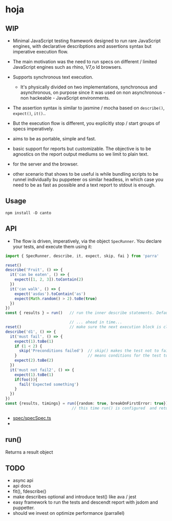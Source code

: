 # hoja

## WIP

  * Minimal JavaScript testing framework designed to run rare JavaScript engines, with declarative describptions and assertions syntax but imperative execution flow. 

  * The main motivation was the need to run specs on different / limited JavaScript engines  such as rhino, V7,o ld browsers.

  * Supports synchronous text execution.  
     * It's physically divided on two implementations, synchronous and asynchronous, on purpose since it was
       used on non asynchronous - non hackeable - JavaScript environments. 

  * The assertion syntax is similar to jasmine / mocha based on `describe()`, `expect()`, `it()`..

  * But the execution flow is different, you explicitly stop / start groups of specs imperatively.

  * aims to be as portable, simple and fast.

  * basic support for reports but customizable. The objective is to be agnostics on the report output  mediums
    so we limit to plain text. 

  * for the server and the browser. 

  * other scenario that shows to be useful is while bundling scripts to be runnel individually bu puppeteer os
    similar headless, in which case you need to be as fast as possible and a text report to stdout is enough.

## Usage

```
npm install -D canto
```

## API

 * The flow is driven, imperatively, via the object `SpecRunner`. You declare your tests, and execute them
   using it:

```ts
import { SpecRunner, describe, it, expect, skip, fai } from 'parra'

reset()
describe('Fruit', () => {
  it('can be eaten', () => {
    expect([1, 2, 3]).toContain(2)
  })
  it('can walk', () => {
    expect('asdas').toContain('as')
    expect(Math.random() > 2).toBe(true)
  })
})
const { results } = run()   // run the inner describe statements. Default implementation is synchronous.

                            // ... ahead in time...
reset()                     // make sure the next execution block is clean.
describe('d1', () => {
  it('must fail', () => {
    expect(1).toBe(1)
    if (1 < 2) {
      skip('Preconditions failed')  // skip() makes the test not to fail nor not to success. 
    }                               // means conditions for the test to execute are not meet in the current environment.
    expect(2).toBe(2)
  })
  it('must not fail2', () => {
    expect(1).toBe(1)
    if(foo()){
      fail('Expected something')
    }
  })
})
const {results, timings} = run({random: true, breakOnFirstError: true})       
                             // this time run() is configured  and returns timing data.


```

 * [spec/specSpec.ts](spec/specSpec.ts)
 * 


## run() 

Returns a result object 


## TODO

* async api
* api docs
* fit(), fdescribe()
* make describes optional and introduce test() like ava / jest
* easy framework to run the tests and descendt report with jsdom and puppetter.
* should we invest on optimize performance (parrallel)
